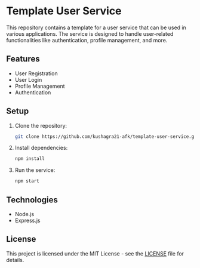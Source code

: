 
# Template User Service

This repository contains a template for a user service that can be used in various applications. The service is designed to handle user-related functionalities like authentication, profile management, and more.

## Features
- User Registration
- User Login
- Profile Management
- Authentication

## Setup
1. Clone the repository:
   ```bash
   git clone https://github.com/kushagra21-afk/template-user-service.git
   ```
2. Install dependencies:
   ```bash
   npm install
   ```
3. Run the service:
   ```bash
   npm start
   ```

## Technologies
- Node.js
- Express.js

## License
This project is licensed under the MIT License - see the [LICENSE](LICENSE) file for details.
